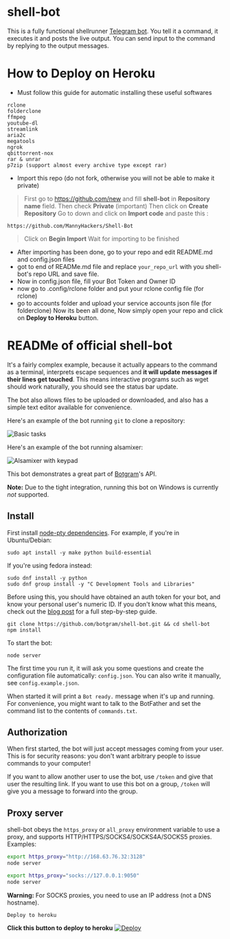 # shell-bot
This is a fully functional shellrunner [Telegram bot][]. You tell it a
command, it executes it and posts the live output. You can send input to the
command by replying to the output messages.

# How to Deploy on Heroku
- Must follow this guide for automatic installing these useful softwares
```
rclone
folderclone
ffmpeg
youtube-dl
streamlink
aria2c
megatools
ngrok
qbittorrent-nox
rar & unrar
p7zip (support almost every archive type except rar)
```
- Import this repo (do not fork, otherwise you will not be able to make it private)
> First go to https://github.com/new and fill **shell-bot** in **Repository name** field.
> Then check **Private** (important)
> Then click on **Create Repository**
> Go to down and click on **Import code** and paste this :
```
https://github.com/MannyHackers/Shell-Bot
```
> Click on **Begin Import**
> Wait for importing to be finished
- After importing has been done, go to your repo and edit README.md and config.json files
- got to end of READMe.md file and replace `your_repo_url` with you shell-bot's repo URL and save file.
- Now in config.json file, fill your Bot Token and Owner ID
- now go to .config/rclone folder and put your rclone config file (for rclone)
- go to accounts folder and upload your service accounts json file (for folderclone)
Now its been all done, Now simply open your repo and click on **Deploy to Heroku** button.

# READMe of official shell-bot
It's a fairly complex example, because it actually appears to the
command as a terminal, interprets escape sequences and **it will
update messages if their lines get touched**. This means interactive
programs such as wget should work naturally, you should see the
status bar update.

The bot also allows files to be uploaded or downloaded, and also
has a simple text editor available for convenience.

Here's an example of the bot running `git` to clone a repository:

![Basic tasks](http://i.imgur.com/Xxtoe4G.png)

Here's an example of the bot running alsamixer:

![Alsamixer with keypad](http://i.imgur.com/j8aXFLd.png)

This bot demonstrates a great part of [Botgram][]'s API.

**Note:** Due to the tight integration, running this bot on Windows is
currently *not* supported.

## Install

First install [node-pty dependencies](https://github.com/Microsoft/node-pty#dependencies). For example, if you're in Ubuntu/Debian:

~~~
sudo apt install -y make python build-essential
~~~

If you're using fedora instead:
```
sudo dnf install -y python
sudo dnf group install -y "C Development Tools and Libraries" 
```

Before using this, you should have obtained an auth token for your bot,
and know your personal user's numeric ID. If you don't know what this
means, check out the [blog post][] for a full step-by-step guide.

~~~
git clone https://github.com/botgram/shell-bot.git && cd shell-bot
npm install
~~~

To start the bot:

~~~
node server
~~~

The first time you run it, it will ask you some questions and create
the configuration file automatically: `config.json`. You can also
write it manually, see `config.example.json`.

When started it will print a `Bot ready.` message when it's up and running.
For convenience, you might want to talk to the BotFather and set the
command list to the contents of `commands.txt`.

## Authorization

When first started, the bot will just accept messages coming from your user.
This is for security reasons: you don't want arbitrary people to issue
commands to your computer!

If you want to allow another user to use the bot, use `/token` and give
that user the resulting link. If you want to use this bot on a group,
`/token` will give you a message to forward into the group.

## Proxy server

shell-bot obeys the `https_proxy` or `all_proxy` environment variable
to use a proxy, and supports HTTP/HTTPS/SOCKS4/SOCKS4A/SOCKS5 proxies.
Examples:

~~~ bash
export https_proxy="http://168.63.76.32:3128"
node server

export https_proxy="socks://127.0.0.1:9050"
node server
~~~

**Warning:** For SOCKS proxies, you need to use an IP address (not a DNS hostname).



[Telegram bot]: https://core.telegram.org/bots
[Botgram]: https://botgram.js.org
[blog post]: https://alba.sh/blog/telegram-shell-bot/

```
Deploy to heroku
```
**Click this button to deploy to heroku**
[![Deploy](https://www.herokucdn.com/deploy/button.svg)](https://heroku.com/deploy?template=github.com/dont-know-a-thing/shell-bot)
